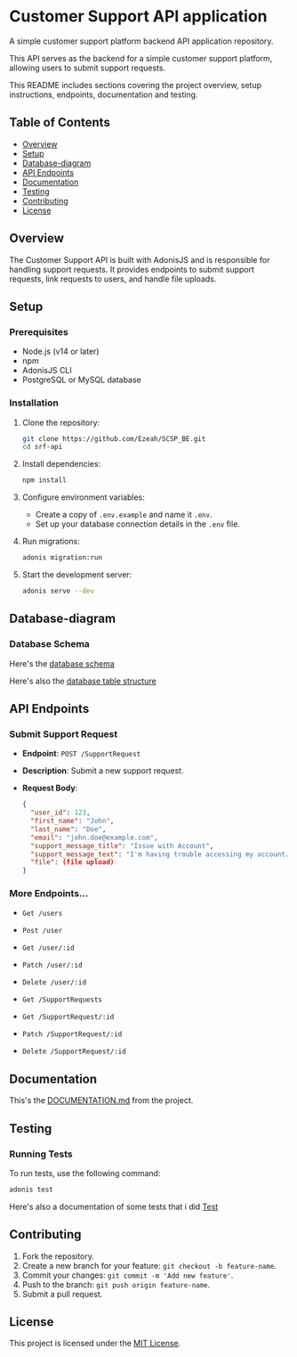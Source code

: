 # Customer Support API application
A simple customer support platform backend API application repository.

This API serves as the backend for a simple customer support platform, allowing users to submit support requests.

This README includes sections covering the project overview, setup instructions, endpoints, documentation and testing.

## Table of Contents

- [Overview](#overview)
- [Setup](#setup)
- [Database-diagram](#database-diagram)
- [API Endpoints](#api-endpoints)
- [Documentation](#documentation)
- [Testing](#testing)
- [Contributing](#contributing)
- [License](#license)

## Overview

The Customer Support API is built with AdonisJS and is responsible for handling support requests. It provides endpoints to submit support requests, link requests to users, and handle file uploads.

## Setup

### Prerequisites

- Node.js (v14 or later)
- npm
- AdonisJS CLI
- PostgreSQL or MySQL database

### Installation

1. Clone the repository:

    ```bash
    git clone https://github.com/Ezeah/SCSP_BE.git
    cd srf-api
    ```

2. Install dependencies:

    ```bash
    npm install
    ```

3. Configure environment variables:

    - Create a copy of `.env.example` and name it `.env`.
    - Set up your database connection details in the `.env` file.

4. Run migrations:

    ```bash
    adonis migration:run
    ```

5. Start the development server:

    ```bash
    adonis serve --dev
    ```

## Database-diagram

### Database Schema

Here's  the [database schema](https://dbdiagram.io/d/SCSP_DB-6580b57556d8064ca043ac1c)

Here's also the [database table structure](https://dbdocs.io/ezeahnnamdi/SCSP_Schema)

## API Endpoints

### Submit Support Request

- **Endpoint**: `POST /SupportRequest`
- **Description**: Submit a new support request.
- **Request Body**:

    ```json
    {
      "user_id": 123,
      "first_name": "John",
      "last_name": "Doe",
      "email": "john.doe@example.com",
      "support_message_title": "Issue with Account",
      "support_message_text": "I'm having trouble accessing my account.",
      "file": (file upload)
    }
    ```

### More Endpoints...

- `Get /users` 
- `Post /user`
- `Get /user/:id`
- `Patch /user/:id`
- `Delete /user/:id`

- `Get /SupportRequests`
- `Get /SupportRequest/:id`
- `Patch /SupportRequest/:id`
- `Delete /SupportRequest/:id`

## Documentation

This's the [DOCUMENTATION.md](DOCUMENTATION.md) from the project.

## Testing

### Running Tests

To run tests, use the following command:

```bash
adonis test
```

Here's also a documentation of some tests that i did [Test](Test) 

## Contributing

1. Fork the repository.
2. Create a new branch for your feature: `git checkout -b feature-name`.
3. Commit your changes: `git commit -m 'Add new feature'`.
4. Push to the branch: `git push origin feature-name`.
5. Submit a pull request.

## License

This project is licensed under the [MIT License](LICENSE).
```
